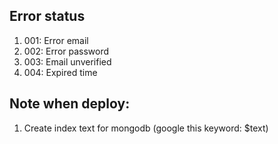 ## Error status

1. 001: Error email
2. 002: Error password
3. 003: Email unverified
4. 004: Expired time

## Note when deploy:

1. Create index text for mongodb (google this keyword: $text)
